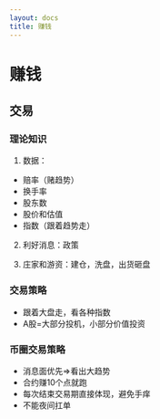 ```yaml
---
layout: docs
title: 赚钱
---
```


# 赚钱

## 交易

### 理论知识

1. 数据：
- 赔率（赌趋势）
- 换手率
- 股东数
- 股价和估值
- 指数（跟着趋势走）

2. 利好消息：政策

3. 庄家和游资：建仓，洗盘，出货砸盘

### 交易策略

- 跟着大盘走，看各种指数
- A股=大部分投机，小部分价值投资

### 币圈交易策略

- 消息面优先=>看出大趋势
- 合约赚10个点就跑
- 每次结束交易期直接体现，避免手痒
- 不能夜间扛单